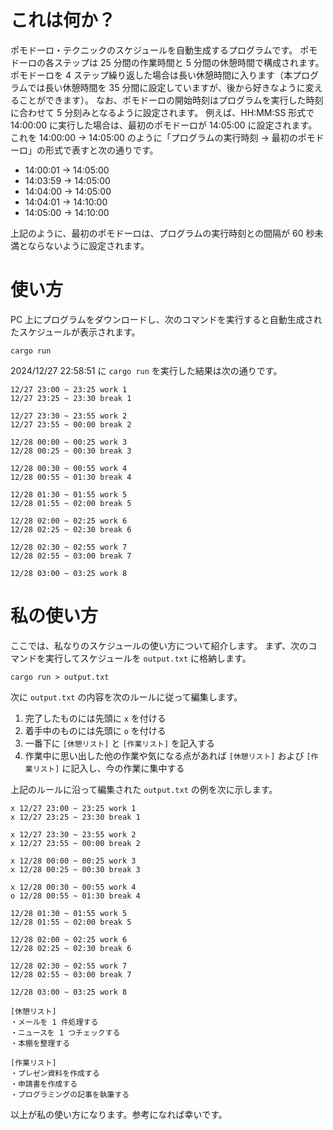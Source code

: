 # これは何か？
ポモドーロ・テクニックのスケジュールを自動生成するプログラムです。
ポモドーロの各ステップは 25 分間の作業時間と 5 分間の休憩時間で構成されます。
ポモドーロを 4 ステップ繰り返した場合は長い休憩時間に入ります（本プログラムでは長い休憩時間を 35 分間に設定していますが、後から好きなように変えることができます）。
なお、ポモドーロの開始時刻はプログラムを実行した時刻に合わせて 5 分刻みとなるように設定されます。
例えば、HH:MM:SS 形式で 14:00:00 に実行した場合は、最初のポモドーロが 14:05:00 に設定されます。
これを 14:00:00 $\rightarrow$ 14:05:00 のように「プログラムの実行時刻 $\rightarrow$ 最初のポモドーロ」の形式で表すと次の通りです。

- 14:00:01 $\rightarrow$ 14:05:00
- 14:03:59 $\rightarrow$ 14:05:00
- 14:04:00 $\rightarrow$ 14:05:00
- 14:04:01 $\rightarrow$ 14:10:00
- 14:05:00 $\rightarrow$ 14:10:00

上記のように、最初のポモドーロは、プログラムの実行時刻との間隔が 60 秒未満とならないように設定されます。

# 使い方
PC 上にプログラムをダウンロードし、次のコマンドを実行すると自動生成されたスケジュールが表示されます。
```
cargo run
```

2024/12/27 22:58:51 に `cargo run` を実行した結果は次の通りです。
```
12/27 23:00 ~ 23:25 work 1
12/27 23:25 ~ 23:30 break 1

12/27 23:30 ~ 23:55 work 2
12/27 23:55 ~ 00:00 break 2

12/28 00:00 ~ 00:25 work 3
12/28 00:25 ~ 00:30 break 3

12/28 00:30 ~ 00:55 work 4
12/28 00:55 ~ 01:30 break 4

12/28 01:30 ~ 01:55 work 5
12/28 01:55 ~ 02:00 break 5

12/28 02:00 ~ 02:25 work 6
12/28 02:25 ~ 02:30 break 6

12/28 02:30 ~ 02:55 work 7
12/28 02:55 ~ 03:00 break 7

12/28 03:00 ~ 03:25 work 8
```

# 私の使い方
ここでは、私なりのスケジュールの使い方について紹介します。
まず、次のコマンドを実行してスケジュールを `output.txt` に格納します。
```
cargo run > output.txt
```

次に `output.txt` の内容を次のルールに従って編集します。
1. 完了したものには先頭に `x` を付ける
2. 着手中のものには先頭に `o` を付ける
3. 一番下に `[休憩リスト]` と `[作業リスト]` を記入する
4. 作業中に思い出した他の作業や気になる点があれば `[休憩リスト]` および `[作業リスト]` に記入し、今の作業に集中する

上記のルールに沿って編集された `output.txt` の例を次に示します。
```
x 12/27 23:00 ~ 23:25 work 1
x 12/27 23:25 ~ 23:30 break 1

x 12/27 23:30 ~ 23:55 work 2
x 12/27 23:55 ~ 00:00 break 2

x 12/28 00:00 ~ 00:25 work 3
x 12/28 00:25 ~ 00:30 break 3

x 12/28 00:30 ~ 00:55 work 4
o 12/28 00:55 ~ 01:30 break 4

12/28 01:30 ~ 01:55 work 5
12/28 01:55 ~ 02:00 break 5

12/28 02:00 ~ 02:25 work 6
12/28 02:25 ~ 02:30 break 6

12/28 02:30 ~ 02:55 work 7
12/28 02:55 ~ 03:00 break 7

12/28 03:00 ~ 03:25 work 8

[休憩リスト]
・メールを 1 件処理する
・ニュースを 1 つチェックする
・本棚を整理する

[作業リスト]
・プレゼン資料を作成する
・申請書を作成する
・プログラミングの記事を執筆する
```

以上が私の使い方になります。参考になれば幸いです。
